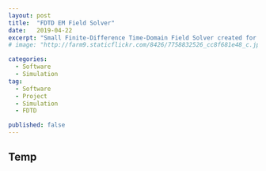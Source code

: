 ```yaml
---
layout: post
title:  "FDTD EM Field Solver"
date:   2019-04-22
excerpt: "Small Finite-Difference Time-Domain Field Solver created for class"
# image: "http://farm9.staticflickr.com/8426/7758832526_cc8f681e48_c.jpg"

categories:
  - Software
  - Simulation
tag:
  - Software
  - Project
  - Simulation
  - FDTD

published: false
---
```

## Temp
